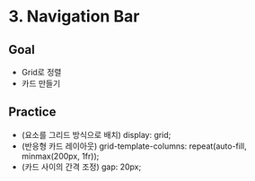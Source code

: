 # 3. Navigation Bar

## Goal
- Grid로 정렬
- 카드 만들기

## Practice
- (요소를 그리드 방식으로 배치) display: grid;
- (반응형 카드 레이아웃) grid-template-columns: repeat(auto-fill, minmax(200px, 1fr));
- (카드 사이의 간격 조정) gap: 20px;